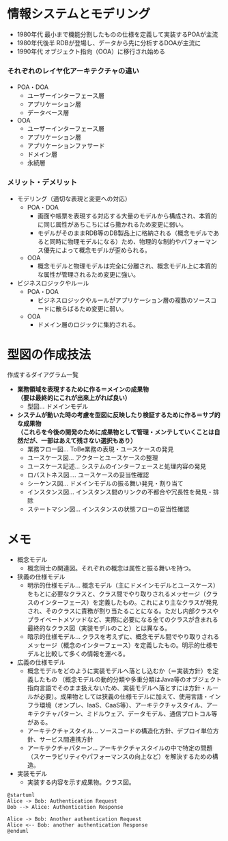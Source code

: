 # 情報システムとモデリング
- 1980年代 最小まで機能分割したものの仕様を定義して実装するPOAが主流
- 1980年代後半 RDBが登場し、データから先に分析するDOAが主流に
- 1990年代 オブジェクト指向（OOA）に移行され始める

### それぞれのレイヤ化アーキテクチャの違い
- POA・DOA
  - ユーザーインターフェース層
  - アプリケーション層
  - データベース層
- OOA
  - ユーザーインターフェース層
  - アプリケーション層
  - アプリケーションファサード
  - ドメイン層
  - 永続層

### メリット・デメリット
- モデリング（適切な表現と変更への対応）
  - POA・DOA
    - 画面や帳票を表現する対応する大量のモデルから構成され、本質的に同じ属性があちこちにばら撒かれるため変更に弱い。
    - モデルがそのままRDB等のDB製品上に格納される（概念モデルであると同時に物理モデルになる）ため、物理的な制約やパフォーマンス優先によって概念モデルが歪められる。
  - OOA
    - 概念モデルと物理モデルは完全に分離され、概念モデル上に本質的な属性が管理されるため変更に強い。
- ビジネスロジックやルール
  - POA・DOA
    - ビジネスロジックやルールがアプリケーション層の複数のソースコードに散らばるため変更に弱い。
  - OOA
    - ドメイン層のロジックに集約される。

# 型図の作成技法

作成するダイアグラム一覧
- **業務領域を表現するために作る＝メインの成果物  
  （要は最終的にこれが出来上がれば良い）**
  - 型図… ドメインモデル
- **システムが動いた時の考慮を型図に反映したり検証するために作る＝サブ的な成果物  
  （これらを今後の開発のために成果物として管理・メンテしていくことは自然だが、一部はあえて残さない選択もあり）**
  - 業務フロー図… ToBe業務の表現・ユースケースの発見
  - ユースケース図… アクターとユースケースの整理
  - ユースケース記述… システムのインターフェースと処理内容の発見
  - ロバストネス図…. ユースケースの妥当性確認
  - シーケンス図… ドメインモデルの振る舞い発見・割り当て
  - インスタンス図… インスタンス間のリンクの不都合や冗長性を発見・排除
  - ステートマシン図… インスタンスの状態フローの妥当性確認

# メモ

- 概念モデル
  - 概念同士の関連図。それぞれの概念は属性と振る舞いを持つ。
- 狭義の仕様モデル
  - 明示的仕様モデル... 概念モデル（主にドメインモデルとユースケース）をもとに必要なクラスと、クラス間でやり取りされるメッセージ（クラスのインターフェース）を定義したもの。これにより主なクラスが発見され、そのクラスに責務が割り当たることになる。ただし内部クラスやプライベートメソッドなど、実際に必要になる全てのクラスが含まれる最終的なクラス図（実装モデルのこと）とは異なる。
  - 暗示的仕様モデル... クラスを考えずに、概念モデル間でやり取りされるメッセージ（概念のインターフェース）を定義したもの。明示的仕様モデルと比較して多くの情報を運べる。
- 広義の仕様モデル
  - 概念モデルをどのように実装モデルへ落とし込むか（＝実装方針）を定義したもの （概念モデルの動的分類や多重分類はJava等のオブジェクト指向言語でそのまま扱えないため、実装モデルへ落とすには方針・ルールが必要）。成果物としては狭義の仕様モデルに加えて、使用言語・インフラ環境（オンプレ、IaaS、CaaS等）、アーキテクチャスタイル、アーキテクチャパターン、ミドルウェア、データモデル、通信プロトコル等がある。
   - アーキテクチャスタイル... ソースコードの構造化方針、デプロイ単位方針、サービス間連携方針
   - アーキテクチャパターン... アーキテクチャスタイルの中で特定の問題（スケーラビリティやパフォーマンスの向上など）を解決するための構造。
- 実装モデル
  - 実装する内容を示す成果物。クラス図。

```uml
@startuml
Alice -> Bob: Authentication Request
Bob --> Alice: Authentication Response

Alice -> Bob: Another authentication Request
Alice <-- Bob: another authentication Response
@enduml
```
